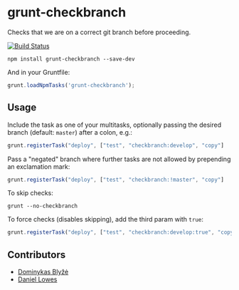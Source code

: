 # grunt-checkbranch

Checks that we are on a correct git branch before proceeding.

[![Build Status](https://travis-ci.org/dominykas/grunt-checkbranch.svg?branch=master)](https://travis-ci.org/dominykas/grunt-checkbranch)

```shell
npm install grunt-checkbranch --save-dev
```

And in your Gruntfile:

```js
grunt.loadNpmTasks('grunt-checkbranch');
```

## Usage

Include the task as one of your multitasks, optionally passing the desired branch (default: `master`) after a colon, e.g.:

```js
grunt.registerTask("deploy", ["test", "checkbranch:develop", "copy"]
```

Pass a "negated" branch where further tasks are not allowed by prepending an exclamation mark:

```js
grunt.registerTask("deploy", ["test", "checkbranch:!master", "copy"]
```

To skip checks:
```shell
grunt --no-checkbranch
```

To force checks (disables skipping), add the third param with `true`:

```js
grunt.registerTask("deploy", ["test", "checkbranch:develop:true", "copy"]
```

## Contributors ##

* [Dominykas Blyžė](https://www.dominykas.com/)
* [Daniel Lowes](https://github.com/Pleochism)
